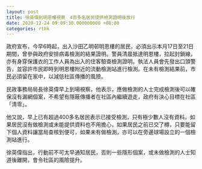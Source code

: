 ```yaml
---
layout: post
title: 徐英偉到明恩樓視察　4百多名居民提供檢測證明後放行
date: 2020-12-24 09:09:30.000000000 +08:00
categories: rthk
---
```


政府宣布，今早6時起，出入沙田乙明邨明恩樓的居民，必須出示本月17日至21日期間，曾參與政府安排病毒檢測的結果證明。警員清晨抵達明恩樓，拉起封鎖線，亦有身穿保護衣的工作人員為出入的住客驗查檢測證明。執法人員會先發出口頭警告，並容許市民即時到明恩樓附近的流動檢測站進行檢測。在未有檢測結果前，市民必須留在家中，以減低社區傳播的風險。

民政事務局局長徐英偉早上到場視察，他表示，應做檢測的人士完成檢測後可以確保沒有漏網個案，不希望有隱蔽傳播者在社區內繼續遊走，政府有決心目標在社區「清零」。

他又說，早上已有超過400多名居民表示已接受檢測，只有極少數人沒有資料。如果居民沒有做檢測或未能提供資料也不用擔心，如果居民之前已交了樽，只要能留下個人資料讓當局查核到便可，如果未有做檢測，亦可以在旁邊球場設立的一個檢測站進行。

徐英偉指出，行動前不可太早通知居民，否則一些隱形個案，或未做檢測的人士知道後離開，會令社區的風險提升。　
